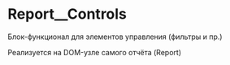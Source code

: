 # Report__Controls

Блок-функционал для элементов управления (фильтры и пр.)

Реализуется на DOM-узле самого отчёта (Report)

